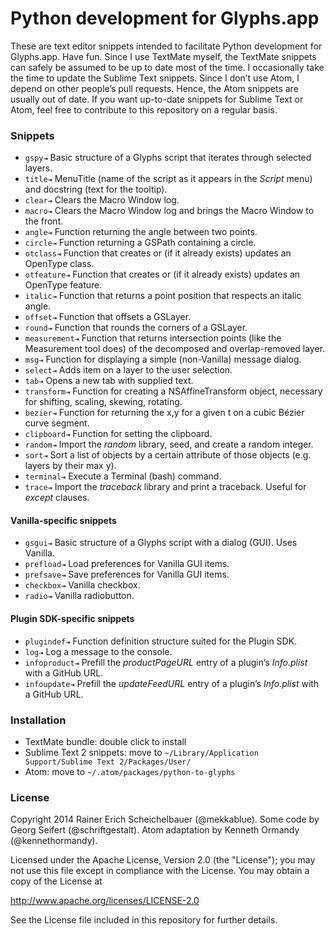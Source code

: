 # Python development for Glyphs.app

These are text editor snippets intended to facilitate Python development for Glyphs.app. Have fun. Since I use TextMate myself, the TextMate snippets can safely be assumed to be up to date most of the time. I occasionally take the time to update the Sublime Text snippets. Since I don’t use Atom, I depend on other people’s pull requests. Hence, the Atom snippets are usually out of date. If you want up-to-date snippets for Sublime Text or Atom, feel free to contribute to this repository on a regular basis.

### Snippets

* `gspy⇥` Basic structure of a Glyphs script that iterates through selected layers.
* `title⇥` MenuTitle (name of the script as it appears in the *Script* menu) and docstring (text for the tooltip).
* `clear⇥` Clears the Macro Window log.
* `macro⇥` Clears the Macro Window log and brings the Macro Window to the front.
* `angle⇥` Function returning the angle between two points.
* `circle⇥` Function returning a GSPath containing a circle.
* `otclass⇥` Function that creates or (if it already exists) updates an OpenType class.
* `otfeature⇥` Function that creates or (if it already exists) updates an OpenType feature.
* `italic⇥` Function that returns a point position that respects an italic angle.
* `offset⇥` Function that offsets a GSLayer.
* `round⇥` Function that rounds the corners of a GSLayer.
* `measurement⇥` Function that returns intersection points (like the Measurement tool does) of the decomposed and overlap-removed layer.
* `msg⇥` Function for displaying a simple (non-Vanilla) message dialog.
* `select⇥` Adds item on a layer to the user selection.
* `tab⇥` Opens a new tab with supplied text.
* `transform⇥` Function for creating a NSAffineTransform object, necessary for shifting, scaling, skewing, rotating.
* `bezier⇥` Function for returning the x,y for a given t on a cubic Bézier curve segment.
* `clipboard⇥` Function for setting the clipboard.
* `random⇥` Import the *random* library, seed, and create a random integer.
* `sort⇥` Sort a list of objects by a certain attribute of those objects (e.g. layers by their max y).
* `terminal⇥` Execute a Terminal (bash) command.
* `trace⇥` Import the *traceback* library and print a traceback. Useful for *except* clauses.

#### Vanilla-specific snippets

* `gsgui⇥` Basic structure of a Glyphs script with a dialog (GUI). Uses Vanilla.
* `prefload⇥` Load preferences for Vanilla GUI items.
* `prefsave⇥` Save preferences for Vanilla GUI items.
* `checkbox⇥` Vanilla checkbox.
* `radio⇥` Vanilla radiobutton.

#### Plugin SDK-specific snippets

* `plugindef⇥` Function definition structure suited for the Plugin SDK.
* `log⇥` Log a message to the console.
* `infoproduct⇥` Prefill the *productPageURL* entry of a plugin’s *Info.plist* with a GitHub URL.
* `infoupdate⇥` Prefill the *updateFeedURL* entry of a plugin’s *Info.plist* with a GitHub URL.

### Installation

* TextMate bundle: double click to install
* Sublime Text 2 snippets: move to `~/Library/Application Support/Sublime Text 2/Packages/User/`
* Atom: move to `~/.atom/packages/python-to-glyphs`

### License

Copyright 2014 Rainer Erich Scheichelbauer (@mekkablue).
Some code by Georg Seifert (@schriftgestalt). Atom adaptation by Kenneth Ormandy (@kennethormandy).

Licensed under the Apache License, Version 2.0 (the "License");
you may not use this file except in compliance with the License.
You may obtain a copy of the License at

http://www.apache.org/licenses/LICENSE-2.0

See the License file included in this repository for further details.
